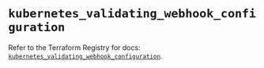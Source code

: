 # `kubernetes_validating_webhook_configuration`

Refer to the Terraform Registry for docs: [`kubernetes_validating_webhook_configuration`](https://registry.terraform.io/providers/hashicorp/kubernetes/2.35.0/docs/resources/validating_webhook_configuration).
